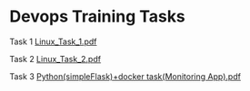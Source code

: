 # Devops Training Tasks
Task 1
[Linux_Task_1.pdf](https://github.com/user-attachments/files/16487656/Linux_Task_1.pdf)

Task 2 
[Linux_Task_2.pdf](https://github.com/user-attachments/files/16531617/Linux_Task_2.pdf)

Task 3 
[Python(simpleFlask)+docker task(Monitoring App).pdf](https://github.com/user-attachments/files/16736381/Python.simpleFlask.%2Bdocker.task.Monitoring.App.pdf)

